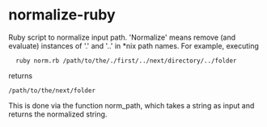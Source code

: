normalize-ruby
==============

Ruby script to normalize input path. 'Normalize' means remove (and evaluate)
instances of '.' and '..' in *nix path names. For example, executing

```
  ruby norm.rb /path/to/the/./first/../next/directory/../folder
```

returns

```
/path/to/the/next/folder
```

This is done via the function norm_path, which takes a string as input and
returns the normalized string.